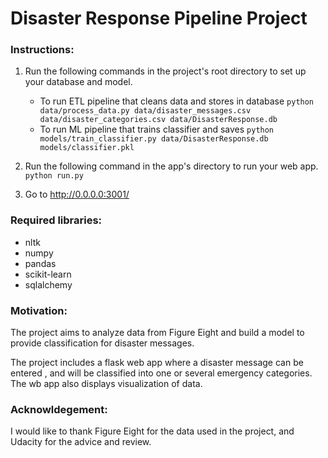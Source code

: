 # Disaster Response Pipeline Project

### Instructions:
1. Run the following commands in the project's root directory to set up your database and model.

    - To run ETL pipeline that cleans data and stores in database
        `python data/process_data.py data/disaster_messages.csv data/disaster_categories.csv data/DisasterResponse.db`
    - To run ML pipeline that trains classifier and saves
        `python models/train_classifier.py data/DisasterResponse.db models/classifier.pkl`

2. Run the following command in the app's directory to run your web app.
    `python run.py`

3. Go to http://0.0.0.0:3001/

### Required libraries:
 - nltk
 - numpy
 - pandas
 - scikit-learn
 - sqlalchemy
 
### Motivation:
  The project aims to analyze data from Figure Eight and build a model to provide classification for disaster messages.
  
  The project includes a flask web app where a disaster message can be entered , and will be classified into one or several emergency categories. The wb app also displays visualization of data.
  
### Acknowldegement:
  I would like to thank Figure Eight for the data used in the project, and Udacity for the advice and review.
